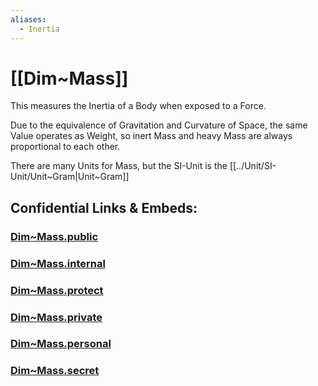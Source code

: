 ```yaml
---
aliases:
  - Inertia
---
```


# [[Dim~Mass]] 

This measures the Inertia of a Body 
when exposed to a Force. 

Due to the equivalence of Gravitation 
and Curvature of Space, 
the same Value operates as Weight, 
so inert Mass and heavy Mass are always proportional to each other. 

There are many Units for Mass, but the SI-Unit is the [[../Unit/SI-Unit/Unit~Gram|Unit~Gram]] 


## Confidential Links & Embeds: 

### [Dim~Mass.public](/_public\Dimension/Dim~Mass.public.md) 

### [Dim~Mass.internal](/_internal\Dimension/Dim~Mass.internal.md) 

### [Dim~Mass.protect](/_protect\Dimension/Dim~Mass.protect.md) 

### [Dim~Mass.private](/_private\Dimension/Dim~Mass.private.md) 

### [Dim~Mass.personal](/_personal\Dimension/Dim~Mass.personal.md) 

### [Dim~Mass.secret](/_secret\Dimension/Dim~Mass.secret.md)

